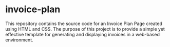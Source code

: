 # invoice-plan
This repository contains the source code for an Invoice Plan Page created using HTML and CSS. The purpose of this project is to provide a simple yet effective template for generating and displaying invoices in a web-based environment.
